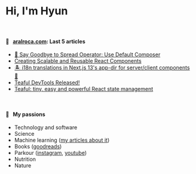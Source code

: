 # Hi, I'm Hyun 


<br />

#### 📖 &nbsp;&nbsp;[aralroca.com](https://aralroca.com): Last 5 articles
 
* [👋 Say Goodbye to Spread Operator: Use Default Composer](https://aralroca.com/blog/default-composer) 
* [Creating Scalable and Reusable React Components](https://aralroca.com/blog/creating-scalable-and-reusable-react-components) 
* [🏝️ i18n translations in Next.js 13's app-dir for server/client components 🌊](https://aralroca.com/blog/i18n-translations-nextjs-13-app-dir) 
* [Teaful DevTools Released!](https://aralroca.com/blog/teaful-devtools) 
* [Teaful: tiny, easy and powerful React state management](https://aralroca.com/blog/teaful)

<br />

#### 🧡 &nbsp;&nbsp;My passions

* Technology and software
* Science 
* Machine learning ([my articles about it](https://aralroca.com/blog?q=machine-learning))
* Books ([goodreads](https://www.goodreads.com/user/show/32447157-aral-roca-gomez))
* Parkour ([instagram](https://www.instagram.com/aralroca/), [youtube](http://youtube.com/aralroca))
* Nutrition
* Nature
